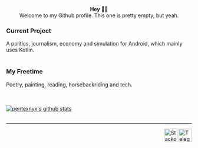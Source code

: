 <p align="center">
  <b>Hey ✌🏻</b></br>
  Welcome to my Github profile. This one is pretty empty, but yeah.
</p>


### Current Project
A politics, journalism, economy and simulation for Android, which mainly uses Kotlin.</br></br>
### My Freetime
Poetry, painting, reading, horsebackriding and tech.</br></br></br>

[![pentexnyx's github stats](https://github-readme-stats.vercel.app/api?username=PXNX)](https://github.com/PXNX)</br></br>

---
<a href="https://t.me/pentexnyx"><img align="right" alt="Telegram icon" width="36px" src="https://upload.wikimedia.org/wikipedia/commons/thumb/8/82/Telegram_logo.svg/600px-Telegram_logo.svg.png"/></a><a href="https://stackoverflow.com/users/10905230/pentexnyx"><img align="right" alt="Stackoverflow icon" width="36px" src="https://image.flaticon.com/icons/png/512/2111/2111628.png"/></a>


